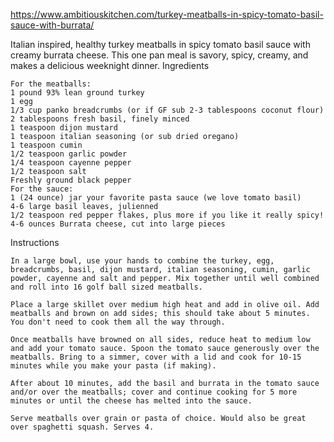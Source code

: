 https://www.ambitiouskitchen.com/turkey-meatballs-in-spicy-tomato-basil-sauce-with-burrata/

 Italian inspired, healthy turkey meatballs in spicy tomato basil sauce with creamy burrata cheese. This one pan meal is savory, spicy, creamy, and makes a delicious weeknight dinner.
Ingredients

    For the meatballs:
    1 pound 93% lean ground turkey
    1 egg
    1/3 cup panko breadcrumbs (or if GF sub 2-3 tablespoons coconut flour)
    2 tablespoons fresh basil, finely minced
    1 teaspoon dijon mustard
    1 teaspoon italian seasoning (or sub dried oregano)
    1 teaspoon cumin
    1/2 teaspoon garlic powder
    1/4 teaspoon cayenne pepper
    1/2 teaspoon salt
    Freshly ground black pepper
    For the sauce:
    1 (24 ounce) jar your favorite pasta sauce (we love tomato basil)
    4-6 large basil leaves, julienned
    1/2 teaspoon red pepper flakes, plus more if you like it really spicy!
    4-6 ounces Burrata cheese, cut into large pieces

Instructions

    In a large bowl, use your hands to combine the turkey, egg, breadcrumbs, basil, dijon mustard, italian seasoning, cumin, garlic powder, cayenne and salt and pepper. Mix together until well combined and roll into 16 golf ball sized meatballs.

    Place a large skillet over medium high heat and add in olive oil. Add meatballs and brown on add sides; this should take about 5 minutes. You don't need to cook them all the way through.

    Once meatballs have browned on all sides, reduce heat to medium low and add your tomato sauce. Spoon the tomato sauce generously over the meatballs. Bring to a simmer, cover with a lid and cook for 10-15 minutes while you make your pasta (if making).

    After about 10 minutes, add the basil and burrata in the tomato sauce and/or over the meatballs; cover and continue cooking for 5 more minutes or until the cheese has melted into the sauce.

    Serve meatballs over grain or pasta of choice. Would also be great over spaghetti squash. Serves 4.



